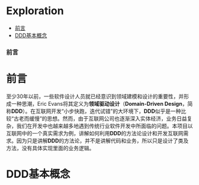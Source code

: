 Exploration
===========

* [前言](#前言)
* [DDD基本概念](#DDD基本概念)

<h3 id="前言">前言</h3>

# 前言

至少30年以前，一些软件设计人员就已经意识到领域建模和设计的重要性，并形成一种思潮，Eric Evans将其定义为**领域驱动设计**（**Domain-Driven Design**，简称**DDD**）。在互联网开发“小步快跑，迭代试错”的大环境下，**DDD**似乎是一种比较“古老而缓慢”的思想。然而，由于互联网公司也逐渐深入实体经济，业务日益复杂，我们在开发中也越来越多地遇到传统行业软件开发中所面临的问题。本项目以互联网中的一个真实需求为例，讲解如何利用**DDD**的方法论设计和开发互联网需求。因为只是讲解**DDD**的方法论，并不是讲解代码和业务，所以只是设计了类及方法，没有具体实现里面的业务逻辑。

# DDD基本概念

